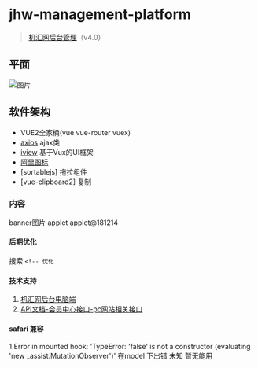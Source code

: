 # jhw-management-platform
> [机汇网后台管理](http://www.jihui88.com/member_new/index.html#/)（v4.0）

## 平面
![图片](https://pro.modao.cc/uploads3/images/1966/19661206/artboard_1527473050.png)

## 软件架构
- VUE2全家桶(vue vue-router vuex)
- [axios](https://github.com/axios/axios) ajax类
- [iview](http://v1.iviewui.com/docs/guide/install) 基于Vux的UI框架
- [阿里图标](http://iconfont.cn/)
- [sortablejs] 拖拉组件
- [vue-clipboard2] 复制


### 内容
  banner图片 applet applet@181214

#### 后期优化
搜索 `<!-- 优化`

#### 技术支持
1. [机汇网后台电脑端](https://pro.modao.cc/app/5c5bQDgEFovlgX6fdP4W77J2upRmHzb#screen=s4b3e7bdfa2152531100800)
2. [API文档-会员中心接口-pc网站相关接口](https://jihui88.oschina.io/jhw-api/?file=001-%E4%BC%9A%E5%91%98%E4%B8%AD%E5%BF%83%E6%8E%A5%E5%8F%A3/001-%E4%BA%A7%E5%93%81%E7%AE%A1%E7%90%86/001-%E4%BA%A7%E5%93%81%E5%B1%9E%E6%80%A7%E8%A7%84%E6%A0%BC)


#### safari 兼容
1.Error in mounted hook: 'TypeError: 'false' is not a constructor (evaluating 'new _assist.MutationObserver')'
在model 下出错 未知 暂无能用
